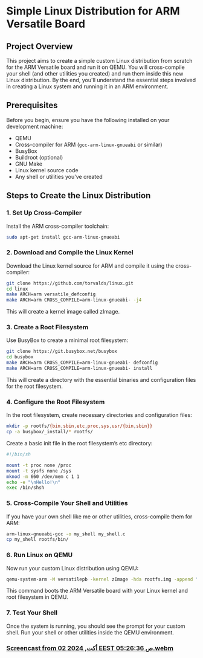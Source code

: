 # Simple Linux Distribution for ARM Versatile Board

## Project Overview
This project aims to create a simple custom Linux distribution from scratch for the ARM Versatile board and run it on QEMU. You will cross-compile your shell (and other utilities you created) and run them inside this new Linux distribution. By the end, you'll understand the essential steps involved in creating a Linux system and running it in an ARM environment.

## Prerequisites
Before you begin, ensure you have the following installed on your development machine:
- QEMU
- Cross-compiler for ARM (`gcc-arm-linux-gnueabi` or similar)
- BusyBox
- Buildroot (optional)
- GNU Make
- Linux kernel source code
- Any shell or utilities you've created

## Steps to Create the Linux Distribution

### 1. Set Up Cross-Compiler
Install the ARM cross-compiler toolchain:

```bash
sudo apt-get install gcc-arm-linux-gnueabi
```
### 2. Download and Compile the Linux Kernel
Download the Linux kernel source for ARM and compile it using the cross-compiler:

```bash
git clone https://github.com/torvalds/linux.git
cd linux
make ARCH=arm versatile_defconfig
make ARCH=arm CROSS_COMPILE=arm-linux-gnueabi- -j4
```
This will create a kernel image called zImage.

### 3. Create a Root Filesystem
Use BusyBox to create a minimal root filesystem:

```bash
git clone https://git.busybox.net/busybox
cd busybox
make ARCH=arm CROSS_COMPILE=arm-linux-gnueabi- defconfig
make ARCH=arm CROSS_COMPILE=arm-linux-gnueabi- install
```
This will create a directory with the essential binaries and configuration files for the root filesystem.

### 4. Configure the Root Filesystem
In the root filesystem, create necessary directories and configuration files:

```bash
mkdir -p rootfs/{bin,sbin,etc,proc,sys,usr/{bin,sbin}}
cp -a busybox/_install/* rootfs/
```

Create a basic init file in the root filesystem’s etc directory:
```bash
#!/bin/sh

mount -t proc none /proc
mount -t sysfs none /sys
mknod -m 660 /dev/mem c 1 1
echo -e "\nHello!\n"
exec /bin/shsh
```

### 5. Cross-Compile Your Shell and Utilities
If you have your own shell like me or other utilities, cross-compile them for ARM:

```bash
arm-linux-gnueabi-gcc -o my_shell my_shell.c
cp my_shell rootfs/bin/
```

### 6. Run Linux on QEMU
Now run your custom Linux distribution using QEMU:

```bash
qemu-system-arm -M versatilepb -kernel zImage -hda rootfs.img -append "root=/dev/sda console=ttyAMA0" -serial stdio
```
This command boots the ARM Versatile board with your Linux kernel and root filesystem in QEMU.

### 7. Test Your Shell
Once the system is running, you should see the prompt for your custom shell. Run your shell or other utilities inside the QEMU environment.

### [Screencast from 02 أكت, 2024 EEST 05:26:36 ص.webm](https://github.com/user-attachments/assets/3d757797-4014-4ee2-bffd-1030ec2ab186)

